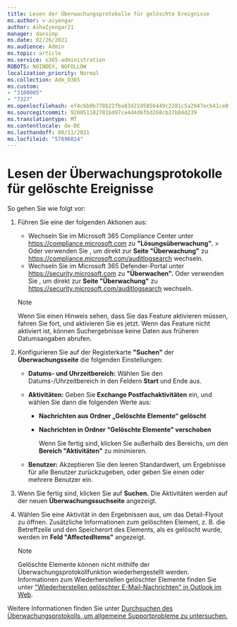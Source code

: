 ```yaml
---
title: Lesen der Überwachungsprotokolle für gelöschte Ereignisse
ms.author: v-aiyengar
author: AshaIyengar21
manager: dansimp
ms.date: 02/26/2021
ms.audience: Admin
ms.topic: article
ms.service: o365-administration
ROBOTS: NOINDEX, NOFOLLOW
localization_priority: Normal
ms.collection: Adm_O365
ms.custom:
- "3100005"
- "7327"
ms.openlocfilehash: ef4cbb0b778b22fba83d22d5056449c2281c5a2947ecb41ce8f808a4d1132426
ms.sourcegitcommit: 920051182781bd97ce4d4d6fbd268cb37b84d239
ms.translationtype: MT
ms.contentlocale: de-DE
ms.lasthandoff: 08/11/2021
ms.locfileid: "57896014"
---
```

# <a name="read-the-audit-logs-for-deleted-events"></a>Lesen der Überwachungsprotokolle für gelöschte Ereignisse

So gehen Sie wie folgt vor:

1. Führen Sie eine der folgenden Aktionen aus:
   - Wechseln Sie im Microsoft 365 Compliance Center unter <https://compliance.microsoft.com> zu **"Lösungsüberwachung".** \>  Oder verwenden Sie , um direkt zur **Seite "Überwachung"** zu <https://compliance.microsoft.com/auditlogsearch> wechseln.
   - Wechseln Sie im Microsoft 365 Defender-Portal unter <https://security.microsoft.com> zu **"Überwachen".** Oder verwenden Sie , um direkt zur **Seite "Überwachung"** zu <https://security.microsoft.com/auditlogsearch> wechseln.

    > [!NOTE]
    > Wenn Sie einen Hinweis sehen, dass Sie das Feature aktivieren müssen, fahren Sie fort, und aktivieren Sie es jetzt. Wenn das Feature nicht aktiviert ist, können Suchergebnisse keine Daten aus früheren Datumsangaben abrufen.

2. Konfigurieren Sie auf der Registerkarte **"Suchen"** der **Überwachungsseite** die folgenden Einstellungen:
   - **Datums- und Uhrzeitbereich:** Wählen Sie den Datums-/Uhrzeitbereich in den Feldern **Start** und Ende aus. 
   - **Aktivitäten:** Geben Sie **Exchange Postfachaktivitäten** ein, und wählen Sie dann die folgenden Werte aus:
     - **Nachrichten aus Ordner „Gelöschte Elemente“ gelöscht**
     - **Nachrichten in Ordner "Gelöschte Elemente" verschoben**

       Wenn Sie fertig sind, klicken Sie außerhalb des Bereichs, um den **Bereich "Aktivitäten"** zu minimieren.

   - **Benutzer:** Akzeptieren Sie den leeren Standardwert, um Ergebnisse für alle Benutzer zurückzugeben, oder geben Sie einen oder mehrere Benutzer ein.

3. Wenn Sie fertig sind, klicken Sie auf **Suchen.** Die Aktivitäten werden auf der neuen **Überwachungssuchseite** angezeigt.

4. Wählen Sie eine Aktivität in den Ergebnissen aus, um das Detail-Flyout zu öffnen. Zusätzliche Informationen zum gelöschten Element, z. B. die Betreffzeile und den Speicherort des Elements, als es gelöscht wurde, werden im **Feld "AffectedItems"** angezeigt.

   > [!NOTE]
   > Gelöschte Elemente können nicht mithilfe der Überwachungsprotokollfunktion wiederhergestellt werden. Informationen zum Wiederherstellen gelöschter Elemente finden Sie unter ["Wiederherstellen gelöschter E-Mail-Nachrichten" in Outlook im Web](https://support.microsoft.com/office/recover-deleted-email-messages-in-outlook-on-the-web-a8ca78ac-4721-4066-95dd-571842e9fb11).

Weitere Informationen finden Sie unter [Durchsuchen des Überwachungsprotokolls, um allgemeine Supportprobleme zu untersuchen.](https://docs.microsoft.com/microsoft-365/compliance/auditing-troubleshooting-scenarios)
